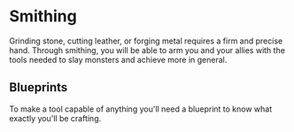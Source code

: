 # Smithing

Grinding stone, cutting leather, or forging metal requires a firm and precise hand. Through smithing, you will be able to arm you and your allies with the tools needed to slay monsters and achieve more in general.

## Blueprints

To make a tool capable of anything you'll need a blueprint to know what exactly you'll be crafting.